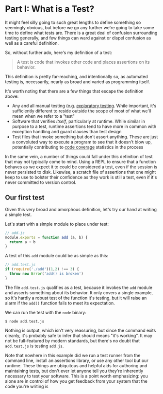 # Part I: What is a Test?

It might feel silly going to such great lengths to define something so seemingly
obvious, but before we go any further we're going to take some time to define
what tests are. There is a great deal of confusion surrounding testing
generally, and few things can ward against or dispel confusion as
well as a careful definition.

So, without further ado, here's my definition of a test:

> A test is code that invokes other code and places assertions on its behavior.

This definition is pretty far-reaching, and intentionally so, as automated
testing is, necessarily, nearly as broad and varied as programming itself.

It's worth noting that there are a few things that escape the definition above:

* Any and all manual testing (e.g. [exploratory
  testing](https://en.wikipedia.org/wiki/Exploratory_testing). While important,
  it's sufficiently different to reside outside the scope of most of what we'll
  mean when we refer to a "test"
* Software that verifies _itself_, particularly at runtime. While similar in
  purpose to a test, runtime assertions tend to have more in common with
  exception handling and guard clauses than test design
* Test files that invoke something but don't assert anything. These are just
  a convoluted way to execute a program to see that it doesn't blow up,
  potentially contributing to [code
  coverage](https://en.wikipedia.org/wiki/Code_coverage) statistics in the
  process

In the same vein, a number of things could fall under this definition of test
that may not typically come to mind. Using a REPL to ensure that a function
behaves as we expect it to could be considered a test, even if the session is
never persisted to disk. Likewise, a scratch file of assertions that one might
keep to use to bolster their confidence as they work is still a test, even if
it's never committed to version control.

## Our first test

Given this very broad and amorphous definition, let's try our hand at writing a
simple test.

Let's start with a simple module to place under test:

```js
// add.js
module.exports = function add (a, b) {
  return a + b
}
```

A test of this `add` module could be as simple as this:

```js
// add.test.js
if (require('./add')(1,2) !== 3) {
  throw new Error('add() is broken')
}
```

The file `add.test.js` qualifies as a test, because it invokes the `add` module
and asserts something about its behavior. It only covers a single example, so
it's hardly a robust test of the function it's testing, but it will raise an
alarm if the `add()` function fails to meet its expectation.

We can run the test with the `node` binary:

```
$ node add.test.js
```

Nothing is output, which isn't very reassuring, but since the command exits
cleanly, it's probably safe to infer that should means "it's working". It may
not be full-featured by modern standards, but there's no doubt that
`add.test.js` is testing `add.js`.

Note that nowhere in this example did we run a test runner from the command
line, install an assertions library, or use any other tool but our runtime.
These things are ubiquitous and helpful aids for authoring and maintaining
tests, but don't ever let anyone tell you they're inherently necessary to test
your software. This is a point worth emphasizing: you alone are in control of
how you get feedback from your system that the code you're writing is

